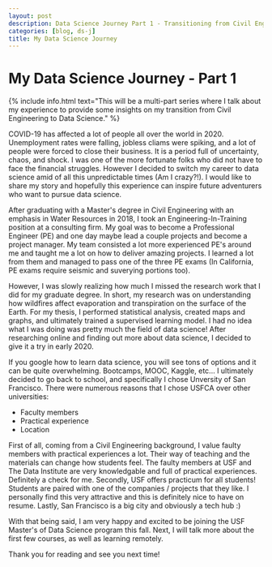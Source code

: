 ```yaml
---
layout: post
description: Data Science Journey Part 1 - Transitioning from Civil Engineering to Data Science and Attending USFCA 
categories: [blog, ds-j]
title: My Data Science Journey
---
```

# My Data Science Journey - Part 1

{% include info.html text="This will be a multi-part series where I talk about my experience to provide some insights on my transition from Civil Engineering to Data Science." %}

COVID-19 has affected a lot of people all over the world in 2020. Unemployment rates were falling, jobless cliams were spiking, and a lot of people were forced to close their business. It is a period full of uncertainty, chaos, and shock. I was one of the more fortunate folks who did not have to face the financial struggles. However I decided to switch my career to data science amid of all this unpredictable times (Am I crazy?!). I would like to share my story and hopefully this experience can inspire future adventurers who want to pursue data science. 

After graduating with a Master's degree in Civil Engineering with an emphasis in Water Resources in 2018, I took an Engineering-In-Training position at a consulting firm. My goal was to become a Professional Engineer (PE) and one day maybe lead a couple projects and become a project manager. My team consisted a lot more experienced PE's around me and taught me a lot on how to deliver amazing projects. I learned a lot from them and managed to pass one of the three PE exams (In California, PE exams require seismic and suverying portions too). 

However, I was slowly realizing how much I missed the research work that I did for my graduate degree. In short, my research was on understanding how wildfires affect evaporation and transpiration on the surface of the Earth. For my thesis, I performed statistical analysis, created maps and graphs, and ultimately trained a supervised learning model. I had no idea what I was doing was pretty much the field of data science! After researching online and finding out more about data science, I decided to give it a try in early 2020. 

If you google how to learn data science, you will see tons of options and it can be quite overwhelming. Bootcamps, MOOC, Kaggle, etc... I ultimately decided to go back to school, and specifically I chose Unversity of San Francisco. There were numerous reasons that I chose USFCA over other universities:

- Faculty members
- Practical experience
- Location

First of all, coming from a Civil Engineering background, I value faulty members with practical experiences a lot. Their way of teaching and the materials can change how students feel. The faulty members at USF and The Data Institute are very knowledgable and full of practical experiences. Definitely a check for me. Secondly, USF offers practicum for all students! Students are paired with one of the companies / projects that they like. I personally find this very attractive and this is definitely nice to have on resume. Lastly, San Francisco is a big city and obviously a tech hub :) 

With that being said, I am very happy and excited to be joining the USF Master's of Data Science program this fall. Next, I will talk more about the first few courses, as well as learning remotely. 

Thank you for reading and see you next time!
